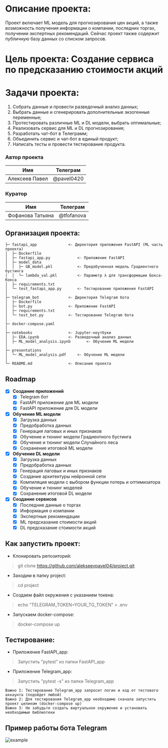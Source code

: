 # Описание проекта: 
Проект включает ML модель для прогнозирования цен акций, а также возможность получения информации о компании, последних торгах, получении экспертных рекомендаций. Сейчас проект также содержит публичную базу данных со списком запросов.

# Цель проекта: Создание сервиса по предсказанию стоимости акций

# Задачи проекта:
1. Собрать данные и провести разведочный анализ данных;
2. Выбрать данные и сгенерировать дополнительные экзогенные переменные;
3. Протестировать различные ML и DL модели, выбрать оптимальные;
4. Реализовать сервис для ML и DL прогнозирования;
5. Разработать чат-бот в Телеграмм;
6. Объединить сервис и чат-бот в единый продукт;
7. Написать тесты и провести тестирование продукта.


### Автор проекта

| Имя | Телеграм | 
|----------|----------|
| Алексеев Павел | @pavel0420 |

### Куратор

| Имя | Телеграм | 
|----------|----------|
| Фофанова Татьяна | @tfofanova |


## Организация проекта: 
	├─ fastapi_app 				<- Директория приложения FastAPI (ML часть проекта)
	│  ├─ Dockerfile
	│  ├─ fastapi_app.py			<- Приложение FastAPI
	│  ├─ model_data
	│  │  ├─ GB_model.pkl			<- Предобученная модель Градиентного бустинга
	│  │  └─ lambda_val.pkl			<- Параметр λ для трансформации Бокса-Кокса
	│  ├─ requirements.txt
	│  └─ test_fastapi_app.py  		<- Тестирование приложения FastAPI
	│
	├─ telegram_bot				<- Директория Telegram бота
	│  ├─ Dockerfile
	│  ├─ bot.py				<- Приложение FastAPI
	│  ├─ requirements.txt
	│  └─ test_bot.py			<- Тестирование Telegram бота
	│
	├─ docker-compose.yaml
	│
	├─ notebooks				<- Jupyter-ноутбуки
	│  ├─ EDA.ipynb				<- Разведочный анализ данных
	│  ├─ ML_model_analysis.ipynb		<- Обучение ML модели
	│
	├─ presentations
	│  └─ ML_model_analysis.pdf		<- Обучение ML модели
	│
	└─ README.md				<- Описание проекта

## Roadmap

- [x] **Создание приложений**
  - [x] Telegram бот
  - [x] FastAPI приложение для ML модели
  - [x] FastAPI приложение для DL модели

- [x] **Обучение ML модели**
  - [x] Загрузка данных
  - [x] Предобработка данных
  - [x] Генерация лаговых и иных признаков
  - [x] Обучение и тюнинг модели Градиентного бустинга
  - [x] Обучение и тюнинг модели Случайного леса
  - [x] Сохранение итоговой ML модели

- [x] **Обучение DL модели**
  - [x] Загрузка данных
  - [x] Предобработка данных
  - [x] Генерация лаговых и иных признаков
  - [x] Создание архитектуры нейронной сети
  - [x] Компиляция модели с выбором функции потерь и оптимизатора
  - [x] Обучение и тюнинг моделей
  - [x] Сохранение итоговой DL модели

- [x] **Создание сервисов**
  - [x] Последние данные о торгах
  - [x] Информация о компании
  - [x] Экспертные рекомендации
  - [x] ML предсказание стоимости акций
  - [x] DL предсказание стоимости акций

## Как запустить проект: 

- Клонировать репозиторий:
> git clone https://github.com/alekseevpavel04/project.git
- Заходим в папку project:
> cd project
- Создаем файл окружения с указанием токена:
> echo "TELEGRAM_TOKEN=YOUR_TG_TOKEN" > .env
- Запускаем docker-compose:
> docker-compose up

## Тестирование: 
- Приложение FastAPI_app:
> Запустить "pytest" из папки FastAPI_app
- Приложение Telegram_app:
> Запустить "pytest -s" из папки Telegram_app

	Важно 1: Тестирование Telegram_app запросит логин и код от тестового аккаунта (подойдет любой)
 	Важно 2: Для тестирования Telegram_app необходимо сначала запустить проект целиком (docker-compose up)
	Важно 3: Не забудьте создать виртуальное окружение и установить необходимые библиотеки

## Пример работы бота Telegram
![example](https://github.com/alekseevpavel04/project/assets/48567496/62c323da-90a8-41ca-8704-83787ac4557f)
